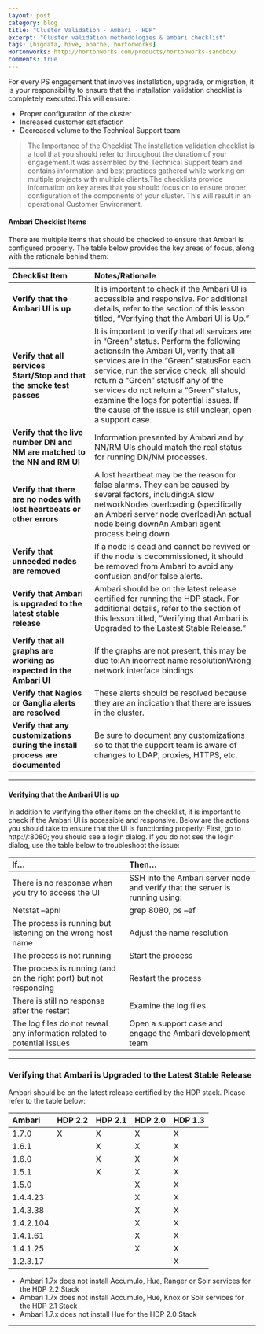 ```yaml
---
layout: post
category: blog
title: "Cluster Validation - Ambari - HDP"
excerpt: "Cluster validation methodologies & ambari checklist"
tags: [bigdata, hive, apache, hortonworks]
Hortonworks: http://hortonworks.com/products/hortonworks-sandbox/
comments: true
---
```


For every PS engagement that involves installation, upgrade, or migration, it is your responsibility to ensure that the installation validation checklist is completely executed.This will ensure:
- Proper configuration of the cluster
- Increased customer satisfaction
- Decreased volume to the Technical Support team

> The Importance of the Checklist
The installation validation checklist is a tool that you should refer to throughout the duration of your engagement.It was assembled by the Technical Support team and contains information and best practices gathered while working on multiple projects with multiple clients.The checklists provide information on key areas that you should focus on to ensure proper configuration of the components of your cluster. This will result in an operational Customer Environment.

#### Ambari Checklist Items

There are multiple items that should be checked to ensure that Ambari is configured properly. The table below provides the key areas of focus, along with the rationale behind them:

| **Checklist Item**                                                            | **Notes/Rationale**                                                                                                                                                                                                                                                                                                                                                                                               |
|:------------------------------------------------------------------------------ |:----------------------------------------------------------------------------------------------------------------------------------------------------------------------------------------------------------------------------------------------------------------------------------------------------------------------------------------------------------------------------------------------------------------   |
| **Verify that the Ambari UI is up**                                           | It is important to check if the Ambari UI is accessible and responsive. For additional details, refer to the section of this lesson titled, “Verifying that the Ambari UI is Up.”                                                                                                                                                                                                                                 |
| **Verify that all services Start/Stop and that the smoke test passes**        | It is important to verify that all services are in “Green” status. Perform the following actions:In the Ambari UI, verify that all services are in the “Green” statusFor each service, run the service check, all should return a “Green” statusIf any of the services do not return a “Green” status, examine the logs for potential issues. If the cause of the issue is still unclear, open a support case.    |
| **Verify that the live number DN and NM are matched to the NN and RM UI**     | Information presented by Ambari and by NN/RM UIs should match the real status for running DN/NM processes.                                                                                                                                                                                                                                                                                                        |
| **Verify that there are no nodes with lost heartbeats or other errors**       | A lost heartbeat may be the reason for false alarms. They can be caused by several factors, including:A slow networkNodes overloading (specifically an Ambari server node overload)An actual node being downAn Ambari agent process being down                                                                                                                                                                    |
| **Verify that unneeded nodes are removed**                                    | If a node is dead and cannot be revived or if the node is decommissioned, it should be removed from Ambari to avoid any confusion and/or false alerts.                                                                                                                                                                                                                                                            |
| **Verify that Ambari is upgraded to the latest stable release**               | Ambari should be on the latest release certified for running the HDP stack. For additional details, refer to the section of this lesson titled, “Verifying that Ambari is Upgraded to the Lastest Stable Release.”                                                                                                                                                                                                |
| **Verify that all graphs are working as expected in the Ambari UI**           | If the graphs are not present, this may be due to:An incorrect name resolutionWrong network interface bindings                                                                                                                                                                                                                                                                                                    |
| **Verify that Nagios or Ganglia alerts are resolved**                         | These alerts should be resolved because they are an indication that there are issues in the cluster.                                                                                                                                                                                                                                                                                                              |
| **Verify that any customizations during the install process are documented**  | Be sure to document any customizations so to that the support team is aware of changes to LDAP, proxies, HTTPS, etc.                                                                                                                                                                                                                                                                                              |

***

#### Verifying that the Ambari UI is up
In addition to verifying the other items on the checklist, it is important to check if the Ambari UI is accessible and responsive. Below are the actions you should take to ensure that the UI is functioning properly:
First, go to http://<ambari-server-host>:8080; you should see a login dialog. If you do not see the login dialog, use the table below to troubleshoot the issue:

| **If…**                                                                 | **Then…**                                                                     |
|:-------------------------------------------------------------------------|:-------------------------------------------------------------------------------|
| There is no response when you try to access the UI                      | SSH into the Ambari server node and verify that the server is running using:  
                                                                           Netstat –apnl | grep 8080, ps –ef | grep Ambari                                |
| The process is running but listening on the wrong host name             | Adjust the name resolution                                                    |
| The process is not running                                              | Start the process                                                             |
| The process is running (and on the right port) but not responding       | Restart the process                                                           |
| There is still no response after the restart                            | Examine the log files                                                         |
| The log files do not reveal any information related to potential issues | Open a support case and engage the Ambari development team                    |

***

### Verifying that Ambari is Upgraded to the Latest Stable Release
Ambari should be on the latest release certified by the HDP stack. Please refer to the table below:

| **Ambari** | **HDP 2.2**                                                                                   | **HDP 2.1** | **HDP 2.0** | **HDP 1.3** |
|:------------|:-----------------------------------------------------------------------------------------------|:-------------|:-------------|:-------------|
| 1.7.0      | X                                                                                             | X           | X           | X           |
| 1.6.1      |                                                                                               | X           | X           | X           |
| 1.6.0      |                                                                                               | X           | X           | X           |
| 1.5.1      |                                                                                               | X           | X           | X           |
| 1.5.0      |                                                                                               |             | X           | X           |
| 1.4.4.23   |                                                                                               |             | X           | X           |
| 1.4.3.38   |                                                                                               |             | X           | X           |
| 1.4.2.104  |                                                                                               |             | X           | X           |
| 1.4.1.61   |                                                                                               |             | X           | X           |
| 1.4.1.25   |                                                                                               |             | X           | X           |
| 1.2.3.17   |                                                                                               |             |             | X           |

 -   Ambari 1.7x does not install Accumulo, Hue, Ranger or Solr services for the HDP 2.2 Stack
- Ambari 1.7x does not install Accumulo, Hue, Knox or Solr services for the HDP 2.1 Stack
- Ambari 1.7.x does not install Hue for the HDP 2.0 Stack

***



